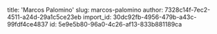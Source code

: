 title: 'Marcos Palomino'
slug: marcos-palomino
author: 7328c14f-7ec2-4511-a24d-29a1c5ce23eb
import_id: 30dc92fb-4956-479b-a43c-99fdf4ce4837
id: 5e9e5b80-96a0-4c26-af13-833b881189ca

